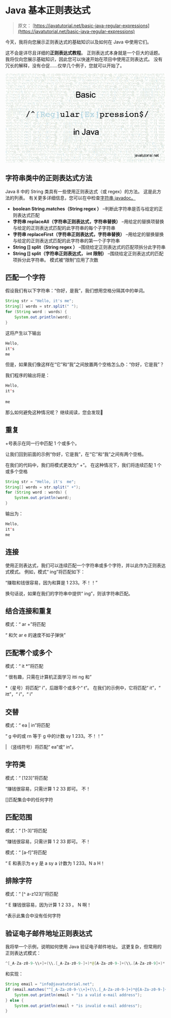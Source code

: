 # Java 基本正则表达式

> 原文： [https://javatutorial.net/basic-java-regular-expressions](https://javatutorial.net/basic-java-regular-expressions)

今天，我将向您展示正则表达式的基础知识以及如何在 Java 中使用它们。

这不会是详尽且详细的**正则表达式教程**。 正则表达式本身就是一个巨大的话题。 我将仅向您展示基础知识，因此您可以快速开始在项目中使用正则表达式。 没有冗长的解释，没有仓促……仅举几个例子，您就可以开始了。

![regular expressions java](img/931242db6c160dd99cc3d51e78391e5e.jpg)

## 字符串类中的正则表达式方法

Java 8 中的 String 类具有一些使用正则表达式（或 regex）的方法。 这是此方法的列表。 有关更多详细信息，您可以在中检查[字符串 javadoc。](https://docs.oracle.com/javase/8/docs/api/java/lang/String.html)

*   **boolean String.matches（String regex ）** –判断此字符串是否与给定的正则表达式匹配
*   **字符串 replaceAll（字符串正则表达式，字符串替换）** –用给定的替换项替换与给定的正则表达式匹配的此字符串的每个子字符串
*   **字符串 replaceFirst（字符串正则表达式，字符串替换）** –用给定的替换替换与给定的正则表达式匹配的此字符串的第一个子字符串
*   **String [] split（String regex ）** –围绕给定正则表达式的匹配项拆分此字符串
*   **String [] split（字符串正则表达式， int 限制）** –围绕给定正则表达式的匹配项拆分此字符串。 模式被“限制”应用了次数

## 匹配一个字符

假设我们有以下字符串：“你好，是我”，我们想用空格分隔其中的单词。

```java
String str = "Hello, it's me";
String[] words = str.split(" ");
for (String word : words) {
	System.out.println(word);
}
```

这将产生以下输出

```java
Hello,
it's
me
```

但是，如果我们像这样在“它”和“我”之间放置两个空格怎么办：“你好，它是我”？

我们程序的输出将是：

```java
Hello,
it's

me
```

那么如何避免这种情况呢？ 继续阅读，您会发现🙂

## 重复

+号表示在同一行中匹配 1 个或多个。

让我们回到前面的示例“你好，它是我”，在“它”和“我”之间有两个空格。

在我们的代码中，我们将模式更改为“ +”。 在这种情况下，我们将连续匹配 1 个或多个空格

```java
String str = "Hello, it's  me";
String[] words = str.split(" +");
for (String word : words) {
	System.out.println(word);
}
```

输出为：

```java
Hello,
it's
me
```

## 连接

使用正则表达式，我们可以连续匹配一个字符串或多个字符，并以此作为正则表达式模式。 例如，模式“ ing”将匹配如下：

“赚取和钱很容易，因为和算是 1 233。不！！”

换句话说，如果在我们的字符串中提供“ ing”，则该字符串匹配。

## 结合连接和重复

模式：“ ar +”将匹配

“ 和欠 ar e 的速度不如子弹快”

## 匹配零个或多个

模式：“ it *”将匹配

“ 很有趣，只需在计算机正面学习 itti ng 和”

*（星号）将匹配“ i”，后跟零个或多个“ t”。 在我们的示例中，它将匹配“ it”，“ itt”，“ i”，“ i”

## 交替

模式：“ ea | in”将匹配

“ g 中的或 rn 等于 g 中的计数 sy 1 233。不！！”

| （竖线符号）将匹配“ ea”或“ in”。

## 字符类

模式：“ [123]”将匹配

“赚钱很容易，只需计算 1 2 33 即可。 不！

[]匹配集合中的任何字符

## 匹配范围

模式：“ [1-3]”将匹配

“赚钱很容易，只需计算 1 2 33 即可。 不！

模式：“ [a-f]”将匹配

“ E 和表示为 e y 是 a sy a 计数为 1 233。N a H！

## 排除字符

模式：“ [^ a-z123]”将匹配

“ E 赚钱很容易，因为计算 1 2 33 。 N 啊！

^表示此集合中没有任何字符

## 验证电子邮件地址正则表达式

我将举一个示例，说明如何使用 Java 验证电子邮件地址。 这更复杂，但常用的正则表达式模式：

```java
^[_A-Za-z0-9-\\+]+(\\.[_A-Za-z0-9-]+)*@[A-Za-z0-9-]+(\\.[A-Za-z0-9]+)*(\\.[A-Za-z]{2,})$;
```

和实现：

```java
String email = "info@javatutorial.net";
if (email.matches("^[_A-Za-z0-9-\\+]+(\\.[_A-Za-z0-9-]+)*@[A-Za-z0-9-]+(\\.[A-Za-z0-9]+)*(\\.[A-Za-z]{2,})$;")) {
	System.out.println(email + "is a valid e-mail address");
} else {
	System.out.println(email + "is invalid e-mail address");
}
```